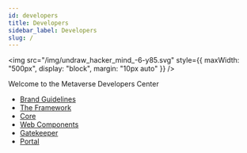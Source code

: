```yaml
---
id: developers
title: Developers
sidebar_label: Developers
slug: /
---
```


<img src="/img/undraw_hacker_mind_-6-y85.svg" style={{
  maxWidth: "500px",
  display: "block", 
  margin: "10px auto"
}} />

Welcome to the Metaverse Developers Center

- [Brand Guidelines](brand-guidelines)
- [The Framework](framework/oddd)
- [Core](core/api-docs)
- [Web Components](web-components/api-docs)
- [Gatekeeper](gatekeeper/api-docs)
- [Portal](portal/api-docs)

